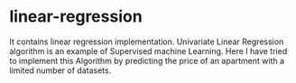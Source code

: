 # linear-regression
It contains linear regression implementation. 
Univariate Linear Regression algorithm is an example of Supervised machine Learning.
Here I have tried to implement this Algorithm by predicting the price of an apartment with a limited number of datasets. 
